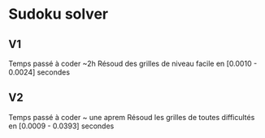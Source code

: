 # Sudoku solver
## V1
Temps passé à coder ~2h
Résoud des grilles de niveau facile en [0.0010 - 0.0024] secondes

## V2
Temps passé à coder ~ une aprem
Résoud les grilles de toutes difficultés en [0.0009 - 0.0393] secondes